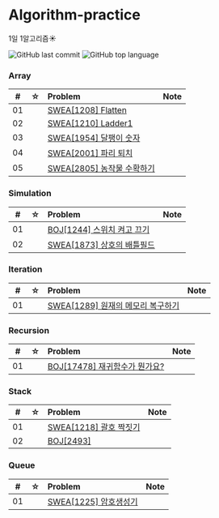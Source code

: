 # Algorithm-practice
1일 1알고리즘:sunny:

![GitHub last commit](https://img.shields.io/github/last-commit/HeoSsung/Algorithm-practice)
![GitHub top language](https://img.shields.io/github/languages/top/HeoSsung/Algorithm-practice?color=yellow&logo=Java)

### Array

|  #  |  ☆  | Problem                                                                     | Note |
| :-: | :-: | :-------------------------------------------------------------------------- | :--- |
| 01  |     | [SWEA[1208] Flatten](./src/Array/swea[1208])                                   |      |
| 02  |     | [SWEA[1210] Ladder1](./src/Array/swea[1210])                                   |      |
| 03  |     | [SWEA[1954] 달팽이 숫자](./src/Array/swea[1954])                                |      |
| 04  |     | [SWEA[2001] 파리 퇴치](./src/Array/swea[2001])                                |      |
| 05  |     | [SWEA[2805] 농작물 수확하기](./src/Array/swea[2805])                                |      |

### Simulation

|  #  |  ☆  | Problem                                                                     | Note |
| :-: | :-: | :-------------------------------------------------------------------------- | :--- |
| 01  |     | [BOJ[1244] 스위치 켜고 끄기](./src/Simulation/BOJ[1244])                                   |      |
| 02  |     | [SWEA[1873] 상호의 배틀필드](./src/Simulation/swea[1873])                                   |      |


### Iteration

|  #  |  ☆  | Problem                                                                     | Note |
| :-: | :-: | :-------------------------------------------------------------------------- | :--- |
| 01  |     | [SWEA[1289] 원재의 메모리 복구하기](./src/Iteration/swea[1289])                                   |      |


### Recursion

|  #  |  ☆  | Problem                                                                     | Note |
| :-: | :-: | :-------------------------------------------------------------------------- | :--- |
| 01  |     | [BOJ[17478] 재귀함수가 뭔가요?](./src/Recursion/BOJ[17478])                                   |      |

### Stack

|  #  |  ☆  | Problem                                                                     | Note |
| :-: | :-: | :-------------------------------------------------------------------------- | :--- |
| 01  |     | [SWEA[1218] 괄호 짝짓기](./src/Stack/swea[1218])                                   |      |
| 02  |     | [BOJ[2493] ](./src/Stack/BOJ[2493])                                   |      |


### Queue

|  #  |  ☆  | Problem                                                                     | Note |
| :-: | :-: | :-------------------------------------------------------------------------- | :--- |
| 01  |     | [SWEA[1225]  암호생성기](./src/Queue/swea[1225])                                   |      |


